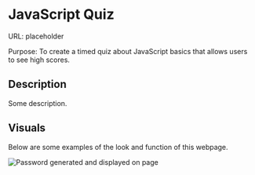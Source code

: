 # JavaScript Quiz

URL: placeholder

Purpose: To create a timed quiz about JavaScript basics that allows users to see high scores.

## Description

Some description.

## Visuals

Below are some examples of the look and function of this webpage.

![Password generated and displayed on page](./assets/images/password-1.png "Password Generated")

